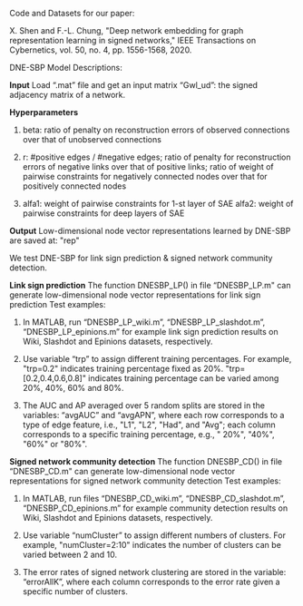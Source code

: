 Code and Datasets for our paper:

X. Shen and F.-L. Chung, "Deep network embedding for graph representation learning in signed networks," IEEE Transactions on Cybernetics, vol. 50, no. 4, pp. 1556-1568, 2020.


DNE-SBP Model Descriptions:

**Input**
Load “.mat” file and get an input matrix “Gwl_ud”: the signed adjacency matrix of a network.

**Hyperparameters**
1) beta: ratio of penalty on reconstruction errors of observed connections over that of unobserved connections 

2) r: 
   #positive edges / #negative edges; 
   ratio of penalty for reconstruction errors of negative links over that of positive links;
   ratio of weight of pairwise constraints for negatively connected nodes over that for positively connected nodes

3) alfa1: weight of pairwise constraints for 1-st layer of SAE
   alfa2: weight of pairwise constraints for deep layers of SAE

**Output**
Low-dimensional node vector representations learned by DNE-SBP are saved at: "rep"


We test DNE-SBP for link sign prediction & signed network community detection.


**Link sign prediction**
The function DNESBP_LP() in file “DNESBP_LP.m" can generate low-dimensional node vector representations for link sign prediction
Test examples:

1) In MATLAB, run “DNESBP_LP_wiki.m”, “DNESBP_LP_slashdot.m”, “DNESBP_LP_epinions.m” for example link sign prediction results on Wiki, Slashdot and Epinions datasets, respectively.

2) Use variable “trp” to assign different training percentages. 
   For example, 
   "trp=0.2" indicates training percentage fixed as 20%. 
   "trp=[0.2,0.4,0.6,0.8]" indicates training percentage can be varied among 20%, 40%, 60% and 80%.

3) The AUC and AP averaged over 5 random splits are stored in the variables: “avgAUC” and “avgAPN”, where
   each row corresponds to a type of edge feature, i.e., "L1", "L2", "Had", and "Avg";
   each column corresponds to a specific training percentage, e.g., " 20%", "40%", "60%" or "80%".




**Signed network community detection**
The function DNESBP_CD() in file “DNESBP_CD.m" can generate low-dimensional node vector representations for signed network community detection
Test examples:

1) In MATLAB, run files “DNESBP_CD_wiki.m”, “DNESBP_CD_slashdot.m”, “DNESBP_CD_epinions.m” for example community detection results on Wiki, Slashdot and Epinions datasets, respectively.

2) Use variable “numCluster” to assign different numbers of clusters. 
   For example, "numCluster=2:10" indicates the number of clusters can be varied between 2 and 10. 

3) The error rates of signed network clustering are stored in the variable: “errorAllK”, where 
   each column corresponds to the error rate given a specific number of clusters.

